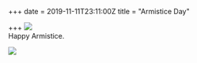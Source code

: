 +++
date = 2019-11-11T23:11:00Z
title = "Armistice Day"

+++
![](https://res.cloudinary.com/tobyblog/image/upload/v1573535755/img/B1F8A8E0-DA54-4B0B-BC10-FA26B3D2CFA8_poqpzv.jpg)  
Happy Armistice.

![](https://res.cloudinary.com/tobyblog/image/upload/v1573535773/img/517B8A4B-27BC-4DE2-AD9D-5A4DAA57955B_o1sovd.jpg)